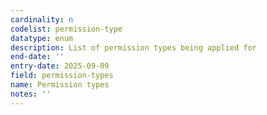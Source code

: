 ```yaml
---
cardinality: n
codelist: permission-type
datatype: enum
description: List of permission types being applied for
end-date: ''
entry-date: 2025-09-09
field: permission-types
name: Permission types
notes: ''
---
```

